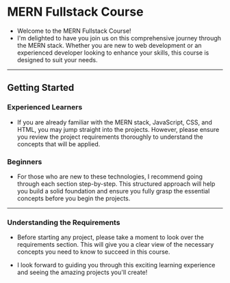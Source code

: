 
# MERN Fullstack Course

- Welcome to the MERN Fullstack Course!  
- I'm delighted to have you join us on this comprehensive journey through the MERN stack. Whether you are new to web development or an experienced developer looking to enhance your skills, this course is designed to suit your needs.
----------------------------------------------------------------------------
## Getting Started

### Experienced Learners
- If you are already familiar with the MERN stack, JavaScript, CSS, and HTML, you may jump straight into the projects. However, please ensure you review the project requirements thoroughly to understand the concepts that will be applied.

### Beginners
- For those who are new to these technologies, I recommend going through each section step-by-step. This structured approach will help you build a solid foundation and ensure you fully grasp the essential concepts before you begin the projects.
----------------------------------------------------------------------------
### Understanding the Requirements

- Before starting any project, please take a moment to look over the requirements section. This will give you a clear view of the necessary concepts you need to know to succeed in this course.

- I look forward to guiding you through this exciting learning experience and seeing the amazing projects you'll create!

